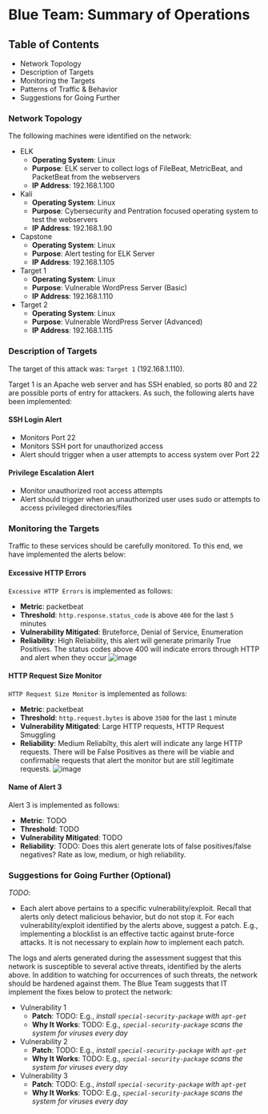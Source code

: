 # Blue Team: Summary of Operations

## Table of Contents
- Network Topology
- Description of Targets
- Monitoring the Targets
- Patterns of Traffic & Behavior
- Suggestions for Going Further

### Network Topology
The following machines were identified on the network:
- ELK
  - **Operating System**: Linux
  - **Purpose**: ELK server to collect logs of FileBeat, MetricBeat, and PacketBeat from the webservers
  - **IP Address**: 192.168.1.100
- Kali
  - **Operating System**: Linux
  - **Purpose**: Cybersecurity and Pentration focused operating system to test the webservers
  - **IP Address**: 192.168.1.90
- Capstone
  - **Operating System**: Linux
  - **Purpose**: Alert testing for ELK Server
  - **IP Address**: 192.168.1.105
- Target 1
  - **Operating System**: Linux
  - **Purpose**: Vulnerable WordPress Server (Basic)
  - **IP Address**: 192.168.1.110
- Target 2
  - **Operating System**: Linux
  - **Purpose**: Vulnerable WordPress Server (Advanced)
  - **IP Address**: 192.168.1.115

### Description of Targets
The target of this attack was: `Target 1` (192.168.1.110).

Target 1 is an Apache web server and has SSH enabled, so ports 80 and 22 are possible ports of entry for attackers. As such, the following alerts have been implemented:

#### SSH Login Alert
- Monitors Port 22
- Monitors SSH port for unauthorized access
- Alert should trigger when a user attempts to access system over Port 22

#### Privilege Escalation Alert
- Monitor unauthorized root access attempts
- Alert should trigger when an unauthorized user uses sudo or attempts to access privileged directories/files

### Monitoring the Targets

Traffic to these services should be carefully monitored. To this end, we have implemented the alerts below:

#### Excessive HTTP Errors
`Excessive HTTP Errors` is implemented as follows:
  - **Metric**: packetbeat
  - **Threshold**: `http.response.status_code` is above `400` for the last `5` minutes
  - **Vulnerability Mitigated**: Bruteforce, Denial of Service, Enumeration
  - **Reliability**: High Reliability, this alert will generate primarily True Positives. The status codes above 400 will indicate errors through HTTP and alert when they occur
 ![image](https://user-images.githubusercontent.com/96210254/180620664-59ebe9b1-6726-45c7-95d0-af5d0e85221c.png)


#### HTTP Request Size Monitor
`HTTP Request Size Monitor` is implemented as follows:
  - **Metric**: packetbeat
  - **Threshold**: `http.request.bytes` is above `3500` for the last `1` minute
  - **Vulnerability Mitigated**: Large HTTP requests, HTTP Request Smuggling
  - **Reliability**: Medium Reliabilty, this alert will indicate any large HTTP requests. There will be False Positives as there will be viable and confirmable requests that alert the monitor but are still legitimate requests.
![image](https://user-images.githubusercontent.com/96210254/180620767-611dd637-d6d1-4a1b-9d85-fb72d40c6cac.png)


#### Name of Alert 3
Alert 3 is implemented as follows:
  - **Metric**: TODO
  - **Threshold**: TODO
  - **Vulnerability Mitigated**: TODO
  - **Reliability**: TODO: Does this alert generate lots of false positives/false negatives? Rate as low, medium, or high reliability.

### Suggestions for Going Further (Optional)
_TODO_: 
- Each alert above pertains to a specific vulnerability/exploit. Recall that alerts only detect malicious behavior, but do not stop it. For each vulnerability/exploit identified by the alerts above, suggest a patch. E.g., implementing a blocklist is an effective tactic against brute-force attacks. It is not necessary to explain _how_ to implement each patch.

The logs and alerts generated during the assessment suggest that this network is susceptible to several active threats, identified by the alerts above. In addition to watching for occurrences of such threats, the network should be hardened against them. The Blue Team suggests that IT implement the fixes below to protect the network:
- Vulnerability 1
  - **Patch**: TODO: E.g., _install `special-security-package` with `apt-get`_
  - **Why It Works**: TODO: E.g., _`special-security-package` scans the system for viruses every day_
- Vulnerability 2
  - **Patch**: TODO: E.g., _install `special-security-package` with `apt-get`_
  - **Why It Works**: TODO: E.g., _`special-security-package` scans the system for viruses every day_
- Vulnerability 3
  - **Patch**: TODO: E.g., _install `special-security-package` with `apt-get`_
  - **Why It Works**: TODO: E.g., _`special-security-package` scans the system for viruses every day_

